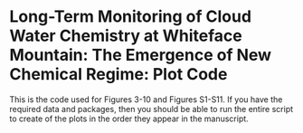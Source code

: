 # Long-Term Monitoring of Cloud Water Chemistry at Whiteface Mountain: The Emergence of New Chemical Regime: Plot Code

This is the code used for Figures 3-10 and Figures S1-S11. If you have the required data and packages, then you should be able to run the entire script to create of the plots in the order they appear in the manuscript.
